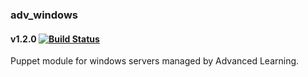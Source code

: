 ### adv_windows
#### v1.2.0 [![Build Status](https://travis-ci.org/AdvancedLearning/puppet-adv_windows.svg?branch=master)](https://travis-ci.org/AdvancedLearning/puppet-adv_windows)

Puppet module for windows servers managed by Advanced Learning.